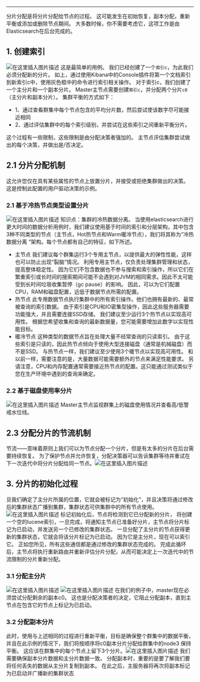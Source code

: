 


-----
分片分配是将分片分配给节点的过程。 这可能发生在初始恢复，副本分配，重新平衡或添加或删除节点期间。 大多数时候，你不需要考虑它，这项工作是由Elasticsearch在后台完成的。

## 1. 创建索引
![在这里插入图片描述](https://i-blog.csdnimg.cn/blog_migrate/3c7e43eee859c7a78333f2b7918cd578.png)
这是最简单的用例。 我们已经创建了一个`索引c`，为此我们必须分配新的分片。 如上，通过使用Kibana中的Console插件将第一个文档索引到新索引c中，使用灰色框中的命令进行索引相关操作。
对于索引c，我们创建了一个主分片和一个副本分片。 Master主节点需要创建`索引c`，并分配两个分片`c0`（主分片和副本分片）。 集群平衡的方式如下：

 - 1、通过查看群集中每个节点包含的平均分片数，然后尝试使该数字尽可能接近相同
 - 2、通过评估集群中的每个索引级别，并尝试在这些索引之间重新平衡分片。

这个过程有一些限制，这些限制是由分配决策者强加的。 主节点评估集群尝试做出的每个决策，并做出是/否决定。

## 2.1  分片分配机制
这允许您仅在具有某些属性的节点上放置分片，并接受或拒绝集群做出的决策。
这是控制此配置的用户驱动决策的示例。

### 2.1 基于冷热节点类型设置分片
![在这里插入图片描述](https://i-blog.csdnimg.cn/blog_migrate/97c292d891ee132801c89238ef28ea3a.png)
知识点：集群的冷热数据分离。
当使用elasticsearch进行更大时间的数据分析用例时，我们建议使用基于时间的索引和分层架构，其中包含3种不同类型的节点（主节点，Hot热节点和Warm暖冷节点），我们将其称为“冷热数据分离 “架构。每个节点都有自己的特征，如下所述。

 - 主节点
我们建议每个群集运行3个专用主节点，以提供最大的弹性性能，这样也可以防止出现“裂脑”情况。
利用专用主节点，仅负责处理集群管理和状态，提高整体稳定性。
因为它们不包含数据也不参与搜索和索引操作，所以它们在繁重索引或长时间的搜索期间可能不会遇到对JVM的相同需求。因此不太可能受到长时间垃圾收集暂停（gc pause）的影响。
因此，可以为它们配置CPU，RAM和磁盘配置，远低于数据节点所需的配置。
 - 热节点
此专用数据节点执行集群中的所有索引操作。他们也拥有最新的、最常被查询的索引数据。
由于索引是CPU和IO密集型操作，因此这些服务器需要功能强大，并且需要连接SSD存储。
我们建议至少运行3个热节点以实现高可用性。
根据您希望收集和查询的最新数据量，您可能需要增加此数字以实现性能目标。
 - 暖冷节点
这种类型的数据节点旨在处理大量不经常查询的只读索引。
由于这些索引是只读的，因此热节点倾向于使用大型连接磁盘（通常是机械磁盘）而不是SSD。
与热节点一样，我们建议至少使用3个暖节点以实现高可用性。
和以前一样，需要注意的是，大量数据可能需要额外的节点来满足性能要求。
另请注意，CPU和内存配置通常需要接近热节点的配置。这只能通过测试类似于您在生产环境中遇到的查询来确定。

### 2.2 基于磁盘使用率分片
![在这里插入图片描述](https://i-blog.csdnimg.cn/blog_migrate/9f98bddad1cc018618c7ed234a14c28a.png)
Master主节点监视群集上的磁盘使用情况并查看高/低警戒水位线。

## 2.3 分配分片的节流机制
节流——意味着原则上我们可以为节点分配一个分片，但是有太多的分片在后台需要持续恢复。
为了保护节点并允许恢复，分配决策器可以告诉集群等待并重试在下一次迭代中将分片分配给同一节点。![在这里插入图片描述](https://i-blog.csdnimg.cn/blog_migrate/ae70253ceb241d436a63d68b8bde3524.png)
## 3. 分片的初始化过程
旦我们确定了主分片所属的位置，它就会被标记为“初始化”，并且决策将通过修改后的集群状态广播到集群，集群状态可供集群中的所有节点使用。
![在这里插入图片描述](https://i-blog.csdnimg.cn/blog_migrate/0e807fecbe05b07394062bba9ac769ae.png)
标记初始化后，节点将检测到它已分配新的分片， 将创建一个空的lucene索引，一旦完成，将通知主节点已准备好分片，主节点将分片标记为已启动，并发送另一个已修改的集群状态。
一旦分配了主分片的节点获得更新的集群状态，它就会将该分片标记为已启动。 因为它是主分片，现在可以索引它。
正如您所见，所有这些通信都是通过修改的集群状态完成的。 完成此循环后，主节点将执行重新路由并重新评估分片分配，从而可能决定上一次迭代中的节流限制的分片重新分配。

### 3.1 分配主分片
![在这里插入图片描述](https://i-blog.csdnimg.cn/blog_migrate/01a26cc2e8e035df82d3c5344baff256.png)
![在这里插入图片描述](https://i-blog.csdnimg.cn/blog_migrate/278185015c233990079e5279c13e4b9a.png)
在我们的例子中，master现在必须尝试分配剩余的副本c0。 这也是分配决策者的决定，它阻止分配副本，直到主节点在包含它的节点上标记为已启动。

### 3.2 分配副本分片
此时，使用与上述相同的过程进行重新平衡，目标是确保整个群集中的数据平衡，并且在此示例的情况下，我们将按顺序将c0副本分片分配给群集中的node3 保持平衡。 这应该在群集中的每个节点上留下3个分片。![在这里插入图片描述](https://i-blog.csdnimg.cn/blog_migrate/319c1cfcb29bf60311a9d8ccdd3e0433.png)
我们需要确保副本分片数据和主分片数据一致。
分配副本时，重要的是要了解我们要将任何丢失的数据从主分片复制到副本。
在此之后，主服务器将再次将副本标记为已启动并广播新的集群状态
